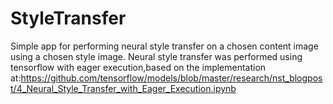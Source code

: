 # StyleTransfer

Simple app for performing neural style transfer on a chosen content image using a chosen style image.
Neural style transfer was performed using tensorflow with eager execution,based on the implementation at:https://github.com/tensorflow/models/blob/master/research/nst_blogpost/4_Neural_Style_Transfer_with_Eager_Execution.ipynb
